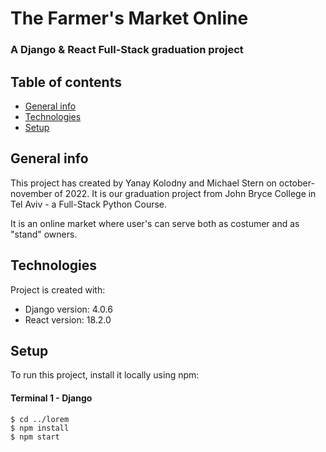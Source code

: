 # The Farmer's Market Online
### A Django & React Full-Stack graduation project

## Table of contents
* [General info](#general-info)
* [Technologies](#technologies)
* [Setup](#setup)

## General info
This project has created by Yanay Kolodny and Michael Stern on october-november of 2022. 
It is our graduation project from John Bryce College in Tel Aviv - a Full-Stack Python Course.

It is an online market where user's can serve both as costumer and as "stand" owners.

	
## Technologies
Project is created with:
* Django version: 4.0.6
* React version: 18.2.0
	
## Setup
To run this project, install it locally using npm:

#### Terminal 1 - Django
```
$ cd ../lorem
$ npm install
$ npm start
```
